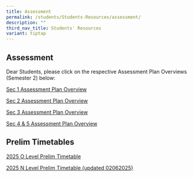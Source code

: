 ```yaml
---
title: Assessment
permalink: /students/Students-Resources/assessment/
description: ""
third_nav_title: Students' Resources
variant: tiptap
---
```

<h2>Assessment</h2>
<p>Dear Students, please click on the respective Assessment Plan Overviews
(Semester 2) below:</p>
<p><a href="/files/2025_Sem_2_Assessment_Plan_Overview_Sec_1_Final.pdf" rel="noopener nofollow" target="_blank">Sec 1 Assessment Plan Overview</a>
</p>
<p><a href="/files/2025_Sem_2_Assessment_Plan_Overview_Sec_2_Final.pdf" rel="noopener nofollow" target="_blank">Sec 2 Assessment Plan Overview</a>
</p>
<p><a href="/files/2025_Sem_2_Assessment_Plan_Overview_Sec_3_Final.pdf" rel="noopener nofollow" target="_blank">Sec 3 Assessment Plan Overview</a>
</p>
<p><a href="/files/2025_Sem_2_Assessment_Plan_Overview__Sec_4_5__new.pdf" rel="noopener nofollow" target="_blank">Sec 4 &amp; 5 Assessment Plan Overview</a>
</p>
<p></p>
<h2>Prelim Timetables</h2>
<p><a href="/files/2025_O_Level_Prelim_Timetable_final.pdf" rel="noopener nofollow" target="_blank">2025 O Level Prelim Timetable</a>
</p>
<p><a href="/files/2025_N_Level_Prelim_Timetable_as_02062025.pdf" rel="noopener nofollow" target="_blank">2025 N Level Prelim Timetable (updated 02062025)</a>
</p>